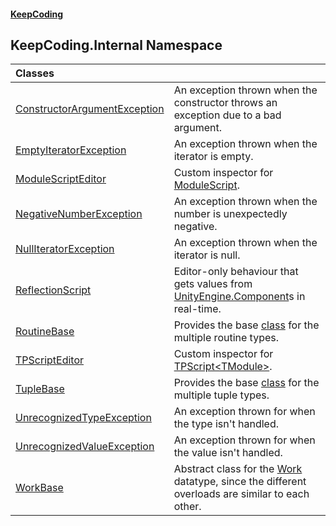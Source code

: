 #### [KeepCoding](index.md 'index')
## KeepCoding.Internal Namespace

| Classes | |
| :--- | :--- |
| [ConstructorArgumentException](KeepCoding_Internal_ConstructorArgumentException.md 'KeepCoding.Internal.ConstructorArgumentException') | An exception thrown when the constructor throws an exception due to a bad argument.<br/> |
| [EmptyIteratorException](KeepCoding_Internal_EmptyIteratorException.md 'KeepCoding.Internal.EmptyIteratorException') | An exception thrown when the iterator is empty.<br/> |
| [ModuleScriptEditor](KeepCoding_Internal_ModuleScriptEditor.md 'KeepCoding.Internal.ModuleScriptEditor') | Custom inspector for [ModuleScript](KeepCoding_ModuleScript.md 'KeepCoding.ModuleScript'). <br/> |
| [NegativeNumberException](KeepCoding_Internal_NegativeNumberException.md 'KeepCoding.Internal.NegativeNumberException') | An exception thrown when the number is unexpectedly negative.<br/> |
| [NullIteratorException](KeepCoding_Internal_NullIteratorException.md 'KeepCoding.Internal.NullIteratorException') | An exception thrown when the iterator is null.<br/> |
| [ReflectionScript](KeepCoding_Internal_ReflectionScript.md 'KeepCoding.Internal.ReflectionScript') | Editor-only behaviour that gets values from [UnityEngine.Component](https://docs.microsoft.com/en-us/dotnet/api/UnityEngine.Component 'UnityEngine.Component')s in real-time.<br/> |
| [RoutineBase](KeepCoding_Internal_RoutineBase.md 'KeepCoding.Internal.RoutineBase') | Provides the base [class](https://docs.microsoft.com/en-us/dotnet/csharp/language-reference/keywords/class 'https://docs.microsoft.com/en-us/dotnet/csharp/language-reference/keywords/class') for the multiple routine types.<br/> |
| [TPScriptEditor](KeepCoding_Internal_TPScriptEditor.md 'KeepCoding.Internal.TPScriptEditor') | Custom inspector for [TPScript&lt;TModule&gt;](KeepCoding_TPScript_TModule_.md 'KeepCoding.TPScript&lt;TModule&gt;'). <br/> |
| [TupleBase](KeepCoding_Internal_TupleBase.md 'KeepCoding.Internal.TupleBase') | Provides the base [class](https://docs.microsoft.com/en-us/dotnet/csharp/language-reference/keywords/class 'https://docs.microsoft.com/en-us/dotnet/csharp/language-reference/keywords/class') for the multiple tuple types.<br/> |
| [UnrecognizedTypeException](KeepCoding_Internal_UnrecognizedTypeException.md 'KeepCoding.Internal.UnrecognizedTypeException') | An exception thrown for when the type isn't handled.<br/> |
| [UnrecognizedValueException](KeepCoding_Internal_UnrecognizedValueException.md 'KeepCoding.Internal.UnrecognizedValueException') | An exception thrown for when the value isn't handled.<br/> |
| [WorkBase](KeepCoding_Internal_WorkBase.md 'KeepCoding.Internal.WorkBase') | Abstract class for the [Work](KeepCoding_Work.md 'KeepCoding.Work') datatype, since the different overloads are similar to each other.<br/> |

